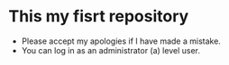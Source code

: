 
 # This my fisrt repository 
 - Please accept my apologies if I have made a mistake.
- You can log in as an administrator (a) level user.

